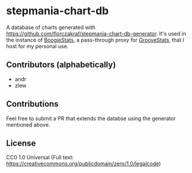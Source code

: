 # stepmania-chart-db
A database of charts generated with https://github.com/florczakraf/stepmania-chart-db-generator.
It's used in the instance of [BoogieStats](https://github.com/florczakraf/boogie-stats), a pass-through proxy
for [GrooveStats](https://groovestats.com), that I host for my personal use.

## Contributors (alphabetically)
- andr
- zlew

## Contributions
Feel free to submit a PR that extends the databse using the generator mentioned above.

## License
CC0 1.0 Universal (Full text: https://creativecommons.org/publicdomain/zero/1.0/legalcode)
